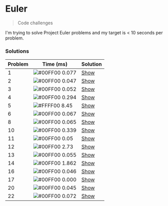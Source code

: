 # Euler
> Code challenges

I'm trying to solve Project Euler problems and my target is < 10 seconds per problem.

### Solutions

| Problem | Time (ms)                                                     | Solution                                                                   |
| ------- | ------------------------------------------------------------- | -------------------------------------------------------------------------- |
| 1       | ![#00FF00](http://placehold.it/15/00FF00/000000?text=+) 0.077 | [Show](https://github.com/hmleal/euler/blob/master/problem-01/solution.py) |
| 2       | ![#00FF00](http://placehold.it/15/00FF00/000000?text=+) 0.047 | [Show](https://github.com/hmleal/euler/blob/master/problem-02/solution.py) |
| 3       | ![#00FF00](http://placehold.it/15/00FF00/000000?text=+) 0.052 | [Show](https://github.com/hmleal/euler/blob/master/problem-03/solution.py) |
| 4       | ![#00FF00](http://placehold.it/15/00FF00/000000?text=+) 0.294 | [Show](https://github.com/hmleal/euler/blob/master/problem-04/solution.py) |
| 5       | ![#FFFF00](http://placehold.it/15/FFFF00/000000?text=+)  8.45 | [Show](https://github.com/hmleal/euler/blob/master/problem-05/solution.py) |
| 6       | ![#00FF00](http://placehold.it/15/00FF00/000000?text=+) 0.067 | [Show](https://github.com/hmleal/euler/blob/master/problem-06/solution.py) |
| 8       | ![#00FF00](http://placehold.it/15/00FF00/000000?text=+) 0.065 | [Show](https://github.com/hmleal/euler/blob/master/problem-08/solution.py) |
| 10      | ![#00FF00](http://placehold.it/15/00FF00/000000?text=+) 0.339 | [Show](https://github.com/hmleal/euler/blob/master/problem-10/solution.py) |
| 11      | ![#00FF00](http://placehold.it/15/00FF00/000000?text=+)  0.05 | [Show](https://github.com/hmleal/euler/blob/master/problem-11/solution.py) |
| 12      | ![#00FF00](http://placehold.it/15/00FF00/000000?text=+)  2.73 | [Show](https://github.com/hmleal/euler/blob/master/problem-12/solution.py) |
| 13      | ![#00FF00](http://placehold.it/15/00FF00/000000?text=+) 0.055 | [Show](https://github.com/hmleal/euler/blob/master/problem-13/solution.py) |
| 14      | ![#00FF00](http://placehold.it/15/00FF00/000000?text=+) 1.862 | [Show](https://github.com/hmleal/euler/blob/master/problem-14/solution.py) |
| 16      | ![#00FF00](http://placehold.it/15/00FF00/000000?text=+) 0.046 | [Show](https://github.com/hmleal/euler/blob/master/problem-16/solution.py) |
| 17      | ![#00FF00](http://placehold.it/15/00FF00/000000?text=+) 0.000 | [Show](https://github.com/hmleal/euler/blob/master/problem-17/solution.py) |
| 20      | ![#00FF00](http://placehold.it/15/00FF00/000000?text=+) 0.045 | [Show](https://github.com/hmleal/euler/blob/master/problem-20/solution.py) |
| 22      | ![#00FF00](http://placehold.it/15/00FF00/000000?text=+) 0.072 | [Show](https://github.com/hmleal/euler/blob/master/problem-22/solution.py) |
